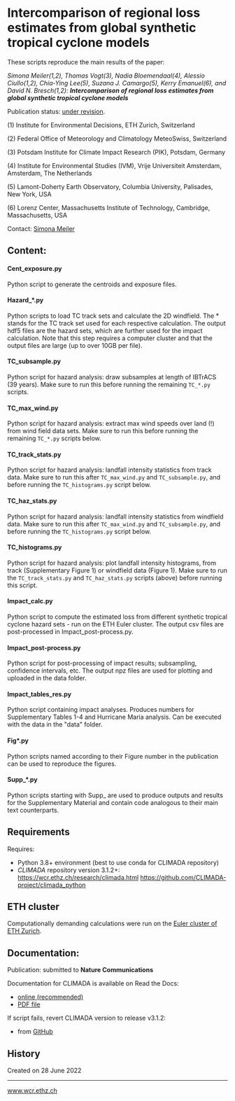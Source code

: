# Intercomparison of regional loss estimates from global synthetic tropical cyclone models
These scripts reproduce the main results of the paper:

*Simona Meiler(1,2), Thomas Vogt(3), Nadia Bloemendaal(4), Alessio Ciullo(1,2), Chia-Ying Lee(5), Suzana J. Camargo(5),
Kerry Emanuel(6), and David N. Bresch(1,2):
**Intercomparison of regional loss estimates from global synthetic tropical cyclone models***

Publication status: [under revision](https://doi.org/10.21203/rs.3.rs-1429968/v1).

(1) Institute for Environmental Decisions, ETH Zurich, Switzerland

(2) Federal Office of Meteorology and Climatology MeteoSwiss, Switzerland

(3) Potsdam Institute for Climate Impact Research (PIK), Potsdam, Germany

(4) Institute for Environmental Studies (IVM), Vrije Universiteit Amsterdam, Amsterdam, The Netherlands

(5) Lamont-Doherty Earth Observatory, Columbia University, Palisades, New York, USA

(6) Lorenz Center, Massachusetts Institute of Technology, Cambridge, Massachusetts, USA

Contact: [Simona Meiler](simona.meiler@usys.ethz.ch)


## Content:

#### Cent_exposure.py
Python script to generate the centroids and exposure files.

#### Hazard_*.py
Python scripts to load TC track sets and calculate the 2D windfield. The * stands for the TC track set used for each
respective calculation. The output hdf5 files are the hazard sets, which are further used for the impact calculation.
Note that this step requires a computer cluster and that the output files are large (up to over 10GB per file).

#### TC_subsample.py
Python script for hazard analysis: draw subsamples at length of IBTrACS (39 years).
Make sure to run this before running the remaining `TC_*.py` scripts.

#### TC_max_wind.py
Python script for hazard analysis: extract max wind speeds over land (!) from wind field data sets.
Make sure to run this before running the remaining `TC_*.py` scripts below.

#### TC_track_stats.py
Python script for hazard analysis: landfall intensity statistics from track data.
Make sure to run this after `TC_max_wind.py` and `TC_subsample.py`, and before running
the `TC_histograms.py` script below.

#### TC_haz_stats.py
Python script for hazard analysis: landfall intensity statistics from windfield data.
Make sure to run this after `TC_max_wind.py` and `TC_subsample.py`, and before running
the `TC_histograms.py` script below.

#### TC_histograms.py
Python script for hazard analysis: plot landfall intensity histograms, from track (Supplementary Figure 1) or
windfield data (Figure 1).
Make sure to run the `TC_track_stats.py` and `TC_haz_stats.py` scripts (above) before running this script.

#### Impact_calc.py
Python script to compute the estimated loss from different synthetic tropical cyclone hazard sets - run on
the ETH Euler cluster. The output csv files are post-processed in Impact_post-process.py.

#### Impact_post-process.py
Python script for post-processing of impact results; subsampling, confidence intervals, etc.
The output npz files are used for plotting and uploaded in the data folder.

#### Impact_tables_res.py
Python script containing impact analyses. Produces numbers for Supplementary Tables 1-4 and Hurricane Maria analysis.
Can be executed with the data in the "data" folder.

#### Fig*.py
Python scripts named according to their Figure number in the publication can be used to reproduce the figures.

#### Supp_*.py
Python scripts starting with Supp_ are used to produce outputs and results for the Supplementary Material and contain
code analogous to their main text counterparts.

## Requirements
Requires:
* Python 3.8+ environment (best to use conda for CLIMADA repository)
* _CLIMADA_ repository version 3.1.2+:
        https://wcr.ethz.ch/research/climada.html
        https://github.com/CLIMADA-project/climada_python

## ETH cluster
Computationally demanding calculations were run on the [Euler cluster of ETH Zurich](https://scicomp.ethz.ch/wiki/Euler).

## Documentation:
Publication: submitted to **Nature Communications**

Documentation for CLIMADA is available on Read the Docs:
* [online (recommended)](https://climada-python.readthedocs.io/en/stable/)
* [PDF file](https://buildmedia.readthedocs.org/media/pdf/climada-python/stable/climada-python.pdf)

If script fails, revert CLIMADA version to release v3.1.2:
* from [GitHub](https://github.com/CLIMADA-project/climada_python/releases/tag/v3.1.2)

## History

Created on 28 June 2022

-----

www.wcr.ethz.ch
